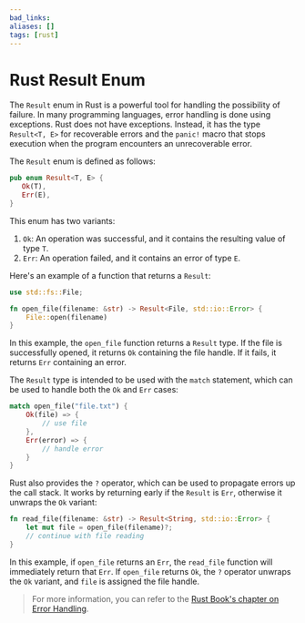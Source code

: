```yaml
---
bad_links: 
aliases: []
tags: [rust]
---
```

# Rust Result Enum

The `Result` enum in Rust is a powerful tool for handling the possibility of failure. In many programming languages, error handling is done using exceptions. Rust does not have exceptions. Instead, it has the type `Result<T, E>` for recoverable errors and the `panic!` macro that stops execution when the program encounters an unrecoverable error.

The `Result` enum is defined as follows:

```rust
pub enum Result<T, E> {
   Ok(T),
   Err(E),
}
```

This enum has two variants:

1. `Ok`: An operation was successful, and it contains the resulting value of type `T`.
2. `Err`: An operation failed, and it contains an error of type `E`.

Here's an example of a function that returns a `Result`:

```rust
use std::fs::File;

fn open_file(filename: &str) -> Result<File, std::io::Error> {
    File::open(filename)
}
```

In this example, the `open_file` function returns a `Result` type. If the file is successfully opened, it returns `Ok` containing the file handle. If it fails, it returns `Err` containing an error.

The `Result` type is intended to be used with the `match` statement, which can be used to handle both the `Ok` and `Err` cases:

```rust
match open_file("file.txt") {
    Ok(file) => {
        // use file
    },
    Err(error) => {
        // handle error
    }
}
```

Rust also provides the `?` operator, which can be used to propagate errors up the call stack. It works by returning early if the `Result` is `Err`, otherwise it unwraps the `Ok` variant:

```rust
fn read_file(filename: &str) -> Result<String, std::io::Error> {
    let mut file = open_file(filename)?;
    // continue with file reading
}
```

In this example, if `open_file` returns an `Err`, the `read_file` function will immediately return that `Err`. If `open_file` returns `Ok`, the `?` operator unwraps the `Ok` variant, and `file` is assigned the file handle.

> For more information, you can refer to the [Rust Book's chapter on Error Handling](https://doc.rust-lang.org/book/ch09-00-error-handling.html).